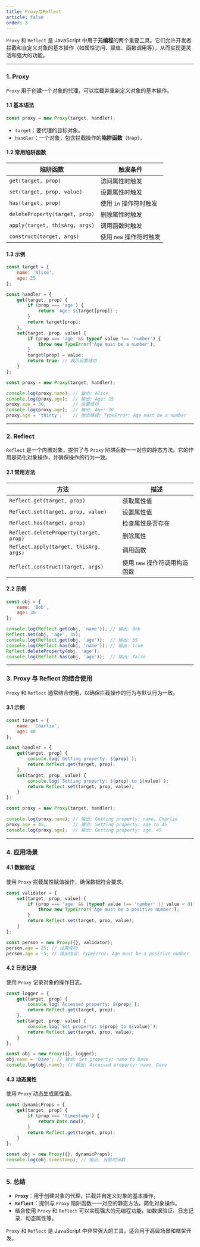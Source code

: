 ```yaml
---
title: Proxy与Reflect
article: false
order: 3
---
```


`Proxy` 和 `Reflect` 是 JavaScript 中用于**元编程**的两个重要工具。它们允许开发者拦截和自定义对象的基本操作（如属性访问、赋值、函数调用等），从而实现更灵活和强大的功能。

---

### **1. Proxy**
`Proxy` 用于创建一个对象的代理，可以拦截并重新定义对象的基本操作。

#### **1.1 基本语法**
```javascript
const proxy = new Proxy(target, handler);
```
- `target`：要代理的目标对象。
- `handler`：一个对象，包含拦截操作的**陷阱函数**（trap）。

#### **1.2 常用陷阱函数**
| 陷阱函数                       | 触发条件                |
| ------------------------------ | ----------------------- |
| `get(target, prop)`            | 访问属性时触发          |
| `set(target, prop, value)`     | 设置属性时触发          |
| `has(target, prop)`            | 使用 `in` 操作符时触发  |
| `deleteProperty(target, prop)` | 删除属性时触发          |
| `apply(target, thisArg, args)` | 调用函数时触发          |
| `construct(target, args)`      | 使用 `new` 操作符时触发 |

#### **1.3 示例**
```javascript
const target = {
    name: 'Alice',
    age: 25
};

const handler = {
    get(target, prop) {
        if (prop === 'age') {
            return `Age: ${target[prop]}`;
        }
        return target[prop];
    },
    set(target, prop, value) {
        if (prop === 'age' && typeof value !== 'number') {
            throw new TypeError('Age must be a number');
        }
        target[prop] = value;
        return true; // 表示设置成功
    }
};

const proxy = new Proxy(target, handler);

console.log(proxy.name); // 输出: Alice
console.log(proxy.age);  // 输出: Age: 25
proxy.age = 30;          // 设置成功
console.log(proxy.age);  // 输出: Age: 30
proxy.age = 'thirty';    // 抛出错误: TypeError: Age must be a number
```

---

### **2. Reflect**
`Reflect` 是一个内置对象，提供了与 `Proxy` 陷阱函数一一对应的静态方法。它的作用是简化对象操作，并确保操作的行为一致。

#### **2.1 常用方法**
| 方法                                   | 描述                          |
| -------------------------------------- | ----------------------------- |
| `Reflect.get(target, prop)`            | 获取属性值                    |
| `Reflect.set(target, prop, value)`     | 设置属性值                    |
| `Reflect.has(target, prop)`            | 检查属性是否存在              |
| `Reflect.deleteProperty(target, prop)` | 删除属性                      |
| `Reflect.apply(target, thisArg, args)` | 调用函数                      |
| `Reflect.construct(target, args)`      | 使用 `new` 操作符调用构造函数 |

#### **2.2 示例**
```javascript
const obj = {
    name: 'Bob',
    age: 30
};

console.log(Reflect.get(obj, 'name')); // 输出: Bob
Reflect.set(obj, 'age', 35);
console.log(Reflect.get(obj, 'age'));  // 输出: 35
console.log(Reflect.has(obj, 'name')); // 输出: true
Reflect.deleteProperty(obj, 'age');
console.log(Reflect.has(obj, 'age'));  // 输出: false
```

---

### **3. Proxy 与 Reflect 的结合使用**
`Proxy` 和 `Reflect` 通常结合使用，以确保拦截操作的行为与默认行为一致。

#### **3.1 示例**
```javascript
const target = {
    name: 'Charlie',
    age: 40
};

const handler = {
    get(target, prop) {
        console.log(`Getting property: ${prop}`);
        return Reflect.get(target, prop);
    },
    set(target, prop, value) {
        console.log(`Setting property: ${prop} to ${value}`);
        return Reflect.set(target, prop, value);
    }
};

const proxy = new Proxy(target, handler);

console.log(proxy.name); // 输出: Getting property: name, Charlie
proxy.age = 45;          // 输出: Setting property: age to 45
console.log(proxy.age);  // 输出: Getting property: age, 45
```

---

### **4. 应用场景**
#### **4.1 数据验证**
使用 `Proxy` 拦截属性赋值操作，确保数据符合要求。
```javascript
const validator = {
    set(target, prop, value) {
        if (prop === 'age' && (typeof value !== 'number' || value < 0)) {
            throw new TypeError('Age must be a positive number');
        }
        return Reflect.set(target, prop, value);
    }
};

const person = new Proxy({}, validator);
person.age = 25; // 设置成功
person.age = -5; // 抛出错误: TypeError: Age must be a positive number
```

#### **4.2 日志记录**
使用 `Proxy` 记录对象的操作日志。
```javascript
const logger = {
    get(target, prop) {
        console.log(`Accessed property: ${prop}`);
        return Reflect.get(target, prop);
    },
    set(target, prop, value) {
        console.log(`Set property: ${prop} to ${value}`);
        return Reflect.set(target, prop, value);
    }
};

const obj = new Proxy({}, logger);
obj.name = 'Dave'; // 输出: Set property: name to Dave
console.log(obj.name); // 输出: Accessed property: name, Dave
```

#### **4.3 动态属性**
使用 `Proxy` 动态生成属性值。
```javascript
const dynamicProps = {
    get(target, prop) {
        if (prop === 'timestamp') {
            return Date.now();
        }
        return Reflect.get(target, prop);
    }
};

const obj = new Proxy({}, dynamicProps);
console.log(obj.timestamp); // 输出: 当前时间戳
```

---

### **5. 总结**
- **`Proxy`**：用于创建对象的代理，拦截并自定义对象的基本操作。
- **`Reflect`**：提供与 `Proxy` 陷阱函数一一对应的静态方法，简化对象操作。
- 结合使用 `Proxy` 和 `Reflect` 可以实现强大的元编程功能，如数据验证、日志记录、动态属性等。

`Proxy` 和 `Reflect` 是 JavaScript 中非常强大的工具，适合用于高级场景和框架开发。
